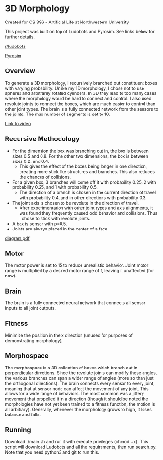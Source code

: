 # 3D Morphology
Created for CS 396 - Artificial Life at Northwestern University

This project was built on top of Ludobots and Pyrosim. See links below for further details.

[r/ludobots](https://www.reddit.com/r/ludobots/)

[Pyrosim](https://github.com/ccappelle/pyrosim)
## Overview
To generate a 3D morphology, I recursively branched out constituent boxes with varying probability. Unlike my 1D morphology, I chose not to use spheres and arbitrarily rotated cylinders. In 3D they lead to too many cases where the morphology would be hard to connect and control. I also used revolute joints to connect the boxes, which are much easier to control than other joint types. The brain is a fully connected network from the sensors to the joints. The max number of segments is set to 10.

[Link to video](https://youtu.be/Xvd_xRGgUSE)

## Recursive Methodology
* For the dimension the box was branching out in, the box is between sizes 0.5 and 0.8. For the other two dimensions, the box is between sizes 0.2. and 0.4.
    * This gives the effect of the boxes being longer in one direction, creating more stick like structures and branches. This also reduces the chances of collisions.
* For a given box, 3 branches will come off it with probability 0.25, 2 with probability 0.25, and 1 with probability 0.5.
    * The direction of a branch is chosen in the current direction of travel with probability 0.4, and in other directions with probability 0.3.
* The joint axis is chosen to be revolute in the direction of travel.
    * After experimentation with other joint types and axis alignments, it was found they frequently caused odd behavior and collisions. Thus I chose to stick with revolute joints.
* A box is sensor with p=0.5.
* Joints are always placed in the center of a face


[diagram.pdf](https://github.com/cadenhowell/Ludobots/files/10788596/diagram.pdf)

## Motor
The motor power is set to 15 to reduce unrealistic behavior.
Joint motor range is multiplied by a desired motor range of 1, leaving it unaffected (for now).

## Brain
The brain is a fully connected neural network that connects all sensor inputs to all joint outputs.

## Fitness
Minimize the position in the x direction (unused for purposes of demonstrating morphology).

## Morphospace
The morphospace is a 3D collection of boxes which branch out in perpendicular directions. Since the revolute joints can modify these angles, the various branches can span a wider range of angles (more so than just the orthogonal directions). The brain connects every sensor to every joint, meaning that at sensor node can affect the movement of any joint. This allows for a wide range of behaviors. The most common was a jittery movement that propelled it in a direction (though it should be noted the morphologies have not yet been trained to a fitness function, the motion is all arbitrary). Generally, whenever the morphology grows to high, it loses balance and falls. 
## Running
Download ./main.sh and run it with execute privileges (chmod +x). This script will download Ludobots and all the requirements, then run search.py. Note that you need python3 and git to run this.


